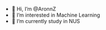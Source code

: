 - 👋 Hi, I’m @AronnZ
- 👀 I’m interested in Machine Learning
- 🌱 I’m currently study in NUS

<!---
AronnZzz/AronnZzz is a ✨ special ✨ repository because its `README.md` (this file) appears on your GitHub profile.
You can click the Preview link to take a look at your changes.
--->
